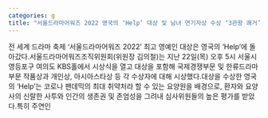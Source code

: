 ```yaml
---
categories: g
title: "서울드라마어워즈 2022 영국의 ‘Help’ 대상 및 남녀 연기자상 수상 ‘3관왕 쾌거’"
---
```

 전 세계 드라마 축제 ‘서울드라마어워즈 2022’ 최고 영예인 대상은 영국의 ‘Help’에 돌아갔다.서울드라마어워즈조직위원회(위원장 김의철)는 지난 22일(목) 오후 5시 서울시 영등포구 여의도 KBS홀에서 시상식을 열고 대상을 포함해 국제경쟁부문 및 한류드라마부문 작품상과 개인상, 아시아스타상 등 각 수상자에 대해 시상했다.대상을 수상한 영국의 ‘Help’는 코로나 팬데믹의 최대 취약처라 할 수 있는 요양원을 배경으로, 환자와 요양사의 신랄한 사투와 인간의 생존권 및 존엄성을 그려내 심사위원들의 높은 평가를 받았다.특히 주연인 